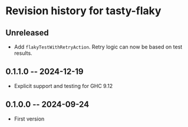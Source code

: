 # Revision history for tasty-flaky

## Unreleased

* Add `flakyTestWithRetryAction`. Retry logic can now be based on test results.

## 0.1.1.0 -- 2024-12-19

* Explicit support and testing for GHC 9.12

## 0.1.0.0 -- 2024-09-24

* First version

